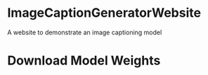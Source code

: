 # ImageCaptionGeneratorWebsite
A website to demonstrate an image captioning model

# Download Model Weights
